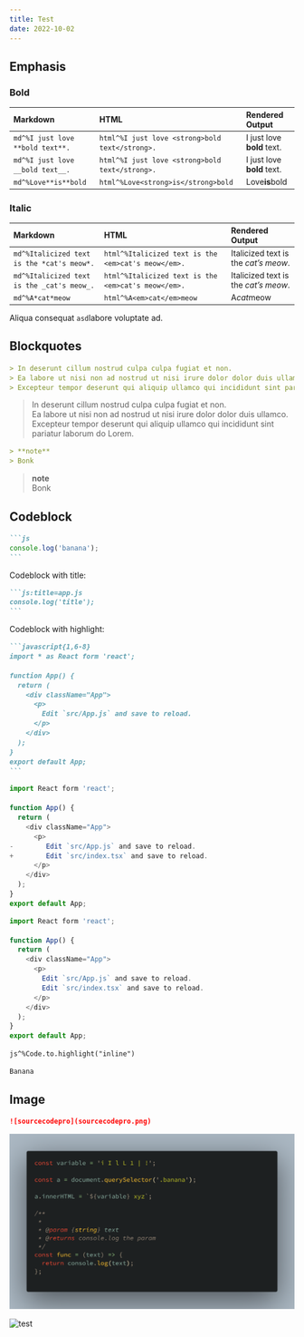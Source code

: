 ```yaml
---
title: Test
date: 2022-10-02
---
```


## Emphasis

### Bold

| Markdown                         | HTML                                            | Rendered Output            |
| :------------------------------- | :---------------------------------------------- | :------------------------- |
| `md^%I just love **bold text**.` | `html^%I just love <strong>bold text</strong>.` | I just love **bold** text. |
| `md^%I just love __bold text__.` | `html^%I just love <strong>bold text</strong>.` | I just love **bold** text. |
| `md^%Love**is**bold`             | `html^%Love<strong>is</strong>bold`             | Love**is**bold             |

### Italic

| Markdown                                   | HTML                                                | Rendered Output                      |
| :----------------------------------------- | :-------------------------------------------------- | :----------------------------------- |
| `md^%Italicized text is the *cat's meow*.` | `html^%Italicized text is the <em>cat's meow</em>.` | Italicized text is the _cat’s meow_. |
| `md^%Italicized text is the _cat's meow_.` | `html^%Italicized text is the <em>cat's meow</em>.` | Italicized text is the _cat’s meow_. |
| `md^%A*cat*meow`                           | `html^%A<em>cat</em>meow`                           | A*cat*meow                           |

Aliqua consequat `asd`labore voluptate ad.

## Blockquotes

```markdown
> In deserunt cillum nostrud culpa culpa fugiat et non.  
> Ea labore ut nisi non ad nostrud ut nisi irure dolor dolor duis ullamco.  
> Excepteur tempor deserunt qui aliquip ullamco qui incididunt sint pariatur laborum do Lorem.
```

> In deserunt cillum nostrud culpa culpa fugiat et non.  
> Ea labore ut nisi non ad nostrud ut nisi irure dolor dolor duis ullamco.  
> Excepteur tempor deserunt qui aliquip ullamco qui incididunt sint pariatur laborum do Lorem.

```md
> **note**
> Bonk
```

> **note**  
> Bonk

## Codeblock

````markdown
```js
console.log('banana');
```
````

Codeblock with title:

````markdown:title=markdown.md
```js:title=app.js
console.log('title');
```
````

Codeblock with highlight:

````markdown
```javascript{1,6-8}
import * as React form 'react';

function App() {
  return (
    <div className="App">
      <p>
        Edit `src/App.js` and save to reload.
      </p>
    </div>
  );
}
export default App;
```
````

```javascript {diff, numberLines, 1-3}
import React form 'react';

function App() {
  return (
    <div className="App">
      <p>
-        Edit `src/App.js` and save to reload.
+        Edit `src/index.tsx` and save to reload.
      </p>
    </div>
  );
}
export default App;
```

```javascript {numberLines}
import React form 'react';

function App() {
  return (
    <div className="App">
      <p>
        Edit `src/App.js` and save to reload.
        Edit `src/index.tsx` and save to reload.
      </p>
    </div>
  );
}
export default App;
```

`js^%Code.to.highlight("inline")`

`Banana`

## Image

```markdown
![sourcecodepro](sourcecodepro.png)
```

![sourcecodepro](sourcecodepro.png)

![test](https://velog.velcdn.com/images/bepyan/post/5c38729e-f30e-406f-92e6-de16918f87c0/image.gif)
